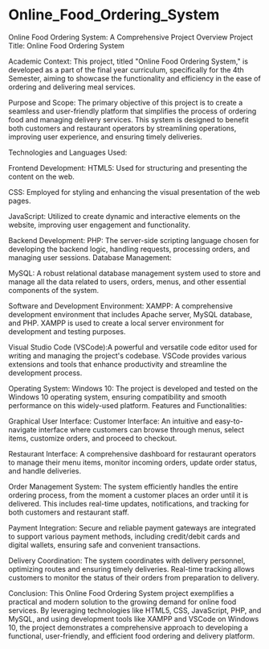 # Online_Food_Ordering_System
Online Food Ordering System: A Comprehensive Project Overview
Project Title: Online Food Ordering System

Academic Context:
This project, titled "Online Food Ordering System," is developed as a part of the final year curriculum, specifically for the 4th Semester, aiming to showcase the functionality and efficiency in the ease of ordering and delivering meal services.

Purpose and Scope:
The primary objective of this project is to create a seamless and user-friendly platform that simplifies the process of ordering food and managing delivery services. This system is designed to benefit both customers and restaurant operators by streamlining operations, improving user experience, and ensuring timely deliveries.

Technologies and Languages Used:

Frontend Development:
HTML5: Used for structuring and presenting the content on the web.

CSS: Employed for styling and enhancing the visual presentation of the web pages.

JavaScript: Utilized to create dynamic and interactive elements on the website, improving user engagement and functionality.

Backend Development:
PHP: The server-side scripting language chosen for developing the backend logic, handling requests, processing orders, and managing user sessions.
Database Management:

MySQL: A robust relational database management system used to store and manage all the data related to users, orders, menus, and other essential components of the system.

Software and Development Environment:
XAMPP: A comprehensive development environment that includes Apache server, MySQL database, and PHP. XAMPP is used to create a local server environment for development and testing purposes.

Visual Studio Code (VSCode):A powerful and versatile code editor used for writing and managing the project's codebase. VSCode provides various extensions and tools that enhance productivity and streamline the development process.

Operating System:
Windows 10: The project is developed and tested on the Windows 10 operating system, ensuring compatibility and smooth performance on this widely-used platform.
Features and Functionalities:

Graphical User Interface:
Customer Interface: An intuitive and easy-to-navigate interface where customers can browse through menus, select items, customize orders, and proceed to checkout.

Restaurant Interface: A comprehensive dashboard for restaurant operators to manage their menu items, monitor incoming orders, update order status, and handle deliveries.

Order Management System: The system efficiently handles the entire ordering process, from the moment a customer places an order until it is delivered. This includes real-time updates, notifications, and tracking for both customers and restaurant staff.

Payment Integration: Secure and reliable payment gateways are integrated to support various payment methods, including credit/debit cards and digital wallets, ensuring safe and convenient transactions.

Delivery Coordination: The system coordinates with delivery personnel, optimizing routes and ensuring timely deliveries. Real-time tracking allows customers to monitor the status of their orders from preparation to delivery.

Conclusion:
This Online Food Ordering System project exemplifies a practical and modern solution to the growing demand for online food services. By leveraging technologies like HTML5, CSS, JavaScript, PHP, and MySQL, and using development tools like XAMPP and VSCode on Windows 10, the project demonstrates a comprehensive approach to developing a functional, user-friendly, and efficient food ordering and delivery platform.
